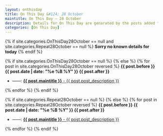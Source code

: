 ```yaml
---
layout: onthisday
title: On This Day &#124; 28 October
maintitle: On This Day — 28 October
description: Details for On This Day are genarated by the posts added to the website so the content is subject to changes/updates over time.
categories: [On This Day]
---
```


{% if site.categories.OnThisDay28October == null and site.categories.Repeat28October == null %}
<strong>Sorry no known details for today</strong>
{% endif %}

{% if site.categories.OnThisDay28October == null %}
{% else %}
{% for post in site.categories.OnThisDay28October reversed %}
<strong>{{ post.before }} {{ post.date | date: "%e %B %Y" }} {{ post.after }}</strong>
<ul>
<li> ——: <a href="{{ post.url }}"><strong>{{ post.maintitle }}</strong> - {{ post.post_description }}</a></li>
</ul>
{% endfor %}
{% endif %}

{% if site.categories.Repeat28October == null %}
{% else %}
{% for post in site.categories.Repeat28October reversed %}
<strong>{{ post.before }} {{ post.date | date: "%e %B %Y" }} {{ post.after }}</strong>
<ul>
<li> ——: <a href="{{ post.url }}"><strong>{{ post.maintitle }}</strong> - {{ post.post_description }}</a></li>
</ul>
{% endfor %}
{% endif %}
